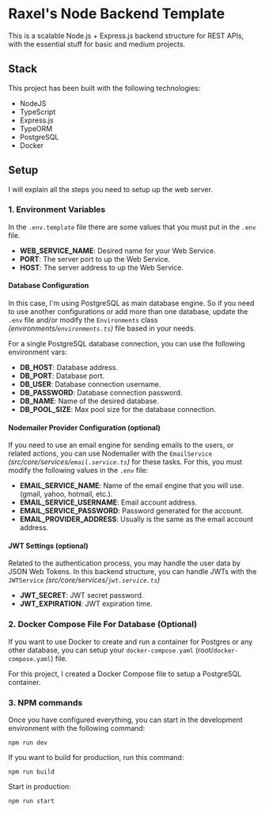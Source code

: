 # Raxel's Node Backend Template

This is a scalable Node.js + Express.js backend structure for REST APIs, with the essential stuff for basic and medium projects.

## Stack

This project has been built with the following technologies:

- NodeJS
- TypeScript
- Express.js
- TypeORM
- PostgreSQL
- Docker

## Setup

I will explain all the steps you need to setup up the web server.

### 1. Environment Variables

In the ``.env.template`` file there are some values that you must put in the ```.env``` file.

- **WEB_SERVICE_NAME**: Desired name for your Web Service.
- **PORT**: The server port to up the Web Service.
- **HOST**: The server address to up the Web Service.

#### Database Configuration

In this case, I'm using PostgreSQL as main database engine. So if you need to use another configurations or add more than one database, update the ```.env``` file and/or modify the ```Environments``` class _(environments/```environments.ts```)_ file based in your needs.

For a single PostgreSQL database connection, you can use the following environment vars:

- **DB_HOST**: Database address.
- **DB_PORT**: Database port.
- **DB_USER**: Database connection username.
- **DB_PASSWORD**: Database connection password.
- **DB_NAME**: Name of the desired database.
- **DB_POOL_SIZE**: Max pool size for the database connection.

#### Nodemailer Provider Configuration (optional)

If you need to use an email engine for sending emails to the users, or related actions, you can use Nodemailer with the ```EmailService``` _(src/core/services/```email.service.ts```)_ for these tasks.
For this, you must modify the following values in the ```.env``` file:

- **EMAIL_SERVICE_NAME**: Name of the email engine that you will use. (gmail, yahoo, hotmail, etc.).
- **EMAIL_SERVICE_USERNAME**: Email account address.
- **EMAIL_SERVICE_PASSWORD**: Password generated for the account.
- **EMAIL_PROVIDER_ADDRESS**: Usually is the same as the email account address.

#### JWT Settings (optional)

Related to the authentication process, you may handle the user data by JSON Web Tokens. In this backend structure, you can handle JWTs with the ```JWTService``` _(src/core/services/```jwt.service.ts```)_

- **JWT_SECRET**: JWT secret password.
- **JWT_EXPIRATION**: JWT expiration time.

### 2. Docker Compose File For Database (Optional)

If you want to use Docker to create and run a container for Postgres or any other database, you can setup your ```docker-compose.yaml``` (root/```docker-compose.yaml```) file.

For this project, I created a Docker Compose file to setup a PostgreSQL container.

### 3. NPM commands
Once you have configured everything, you can start in the development environment with the following command:

```shell
npm run dev
```

If you want to build for production, run this command:
```shell
npm run build
```

Start in production:
```shell
npm run start
```